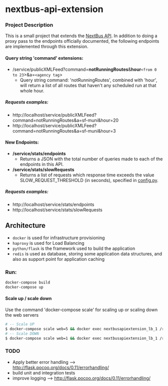 # nextbus-api-extension
### Project Description
This is a small project that extends the [NextBus API](http://www.nextbus.com/xmlFeedDocs/NextBusXMLFeed.pdf). In addition to doing a proxy pass to the endpoints officially documented, the following endpoints are implemented through this extension.

#### Query string 'command' extensions:
- /service/publicXMLFeed?command=**notRunningRoutes**&**hour**`<from 0 to 23`>&a=`<agency tag`> 
  - Query string command: 'notRunningRoutes', combined with 'hour', will return a list of all routes that haven't any scheduled run at that whole hour.

##### Requests examples:
- http://localhost/service/publicXMLFeed?command=notRunningRoutes&a=sf-muni&hour=20
- http://localhost/service/publicXMLFeed?command=notRunningRoutes&a=sf-muni&hour=3

#### New Endpoints:
- **/service/stats/endpoints**
  - Returns a JSON with the total number of queries made to each of the endpoints in this API.
- **/service/stats/slowRequests**
  - Returns a list of requests which response time exceeds the value SLOW_REQUEST_THRESHOLD (in seconds), specified in [config.py](./config.py).

##### Requests examples:
- http://localhost/service/stats/endpoints
- http://localhost/service/stats/slowRequests


## Architecture
- ```docker``` is used for infrastructure provisioning
- ```haproxy``` is used for Load Balancing
- ```python/flask``` is the framework used to build the application
- ```redis``` is used as database, storing some application data structures, and also as support point for application caching


### Run:
```bash
docker-compose build
docker-compose up 
```

#### Scale up / scale down
Use the command 'docker-compose scale' for scaling up or scaling down the web servers 
```bash
# -- Scale UP
$ docker-compose scale web=5 && docker exec nextbusapiextension_lb_1 /reload.sh
# -- Scale DOWN
$ docker-compose scale web=1 && docker exec nextbusapiextension_lb_1 /reload.sh
```
### TODO
- Apply better error handling --> http://flask.pocoo.org/docs/0.11/errorhandling/
- build unit and integration tests
- improve logging --> http://flask.pocoo.org/docs/0.11/errorhandling/
